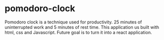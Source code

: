 # pomodoro-clock
Pomodoro clock is a technique used for productivity. 25 minutes of uninterrupted work and 5 minutes of rest time. This application us built with html, css and Javascript. Future goal is to turn it into a react application. 
